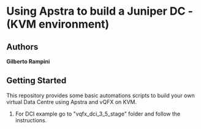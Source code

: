 # Using Apstra to build a Juniper DC - (KVM environment)

## Authors

**Gilberto Rampini**

## Getting Started

This repository provides some basic automations scripts to build your own virtual Data Centre using Apstra and vQFX on KVM. 

1. For DCI example go to "vqfx_dci_3_5_stage" folder and follow the instructions. 
